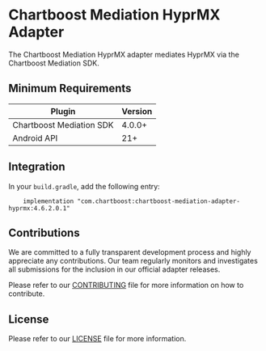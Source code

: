 # Chartboost Mediation HyprMX Adapter

The Chartboost Mediation HyprMX adapter mediates HyprMX via the Chartboost Mediation SDK.

## Minimum Requirements

| Plugin                   | Version |
| ------------------------ | ------- |
| Chartboost Mediation SDK | 4.0.0+  |
| Android API              | 21+     |

## Integration

In your `build.gradle`, add the following entry:
```
    implementation "com.chartboost:chartboost-mediation-adapter-hyprmx:4.6.2.0.1"
```

## Contributions

We are committed to a fully transparent development process and highly appreciate any contributions. Our team regularly monitors and investigates all submissions for the inclusion in our official adapter releases.

Please refer to our [CONTRIBUTING](CONTRIBUTING.md) file for more information on how to contribute.

## License

Please refer to our [LICENSE](LICENSE.md) file for more information.

